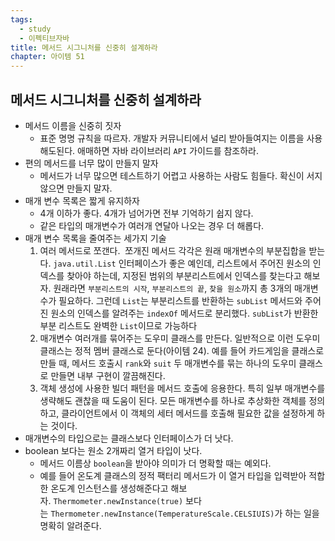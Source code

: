 ```yaml
---
tags:
  - study
  - 이펙티브자바
title: 메서드 시그니처를 신중히 설계하라
chapter: 아이템 51
---
```

## 메서드 시그니처를 신중히 설계하라

- 메서드 이름을 신중히 짓자
	- 표준 명명 규칙을 따르자. 개발자 커뮤니티에서 널리 받아들여지는 이름을 사용해도된다. 애매하면 자바 라이브러리 `API` 가이드를 참조하라.
- 편의 메서드를 너무 많이 만들지 말자
	- 메서드가 너무 많으면 테스트하기 어렵고 사용하는 사람도 힘들다. 확신이 서지 않으면 만들지 말자.
- 매개 변수 목록은 짧게 유지하자
	- 4개 이하가 좋다. 4개가 넘어가면 전부 기억하기 쉽지 않다.
	- 같은 타입의 매개변수가 여러개 연달아 나오는 경우 더 해롭다.
- 매개 변수 목록을 줄여주는 세가지 기술
	1. 여러 메서드로 쪼갠다.  쪼개진 메서드 각각은 원래 매개변수의 부분집합을 받는다. `java.util.List` 인터페이스가 좋은 예인데, 리스트에서 주어진 원소의 인덱스를 찾아야 하는데, 지정된 범위의 부분리스트에서 인덱스를 찾는다고 해보자. 원래라면 `부분리스트의 시작`, `부분리스트의 끝`, `찾을 원소`까지 총 3개의 매개변수가 필요하다. 그런데 `List`는 부분리스트를 반환하는 `subList` 메서드와 주어진 원소의 인덱스를 알려주는 `indexOf` 메서드로 분리했다. `subList`가 반환한 부분 리스트도 완벽한 `List`이므로 가능하다
	2. 매개변수 여러개를 묶어주는 도우미 클래스를 만든다. 일반적으로 이런 도우미 클래스는 정적 멤버 클래스로 둔다(아이템 24). 예를 들어 카드게임을 클래스로 만들 때, 메서드 호출시 `rank`와 `suit` 두 매개변수를 묶는 하나의 도우미 클래스로 만들면 내부 구현이 깔끔해진다.
	3. 객체 생성에 사용한 빌더 패턴을 메서드 호출에 응용한다. 특히 일부 매개변수를 생략해도 괜찮을 때 도움이 된다. 모든 매개변수를 하나로 추상화한 객체를 정의하고, 클라이언트에서 이 객체의 세터 메서드를 호출해 필요한 값을 설정하게 하는 것이다.
- 매개변수의 타입으로는 클래스보다 인터페이스가 더 낫다.
- boolean 보다는 원소 2개짜리 열거 타입이 낫다.
	-  메서드 이름상 `boolean`을 받아야 의미가 더 명확할 때는 예외다. 
	- 예를 들어 온도계 클래스의 정적 팩터리 메서드가 이 열거 타입을 입력받아 적합한 온도계 인스턴스를 생성해준다고 해보자. `Thermometer.newInstance(true)` 보다는 `Thermometer.newInstance(TemperatureScale.CELSIUIS)`가 하는 일을 명확히 알려준다.